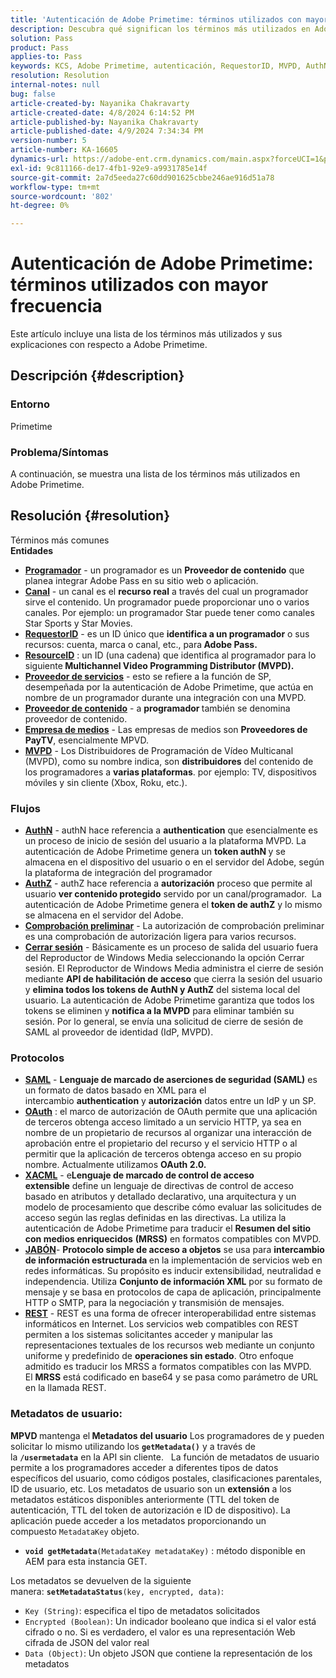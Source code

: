 ```yaml
---
title: 'Autenticación de Adobe Primetime: términos utilizados con mayor frecuencia'
description: Descubra qué significan los términos más utilizados en Adobe Primetime.
solution: Pass
product: Pass
applies-to: Pass
keywords: KCS, Adobe Primetime, autenticación, RequestorID, MVPD, AuthN, AuthZ, Adobe Pass
resolution: Resolution
internal-notes: null
bug: false
article-created-by: Nayanika Chakravarty
article-created-date: 4/8/2024 6:14:52 PM
article-published-by: Nayanika Chakravarty
article-published-date: 4/9/2024 7:34:34 PM
version-number: 5
article-number: KA-16605
dynamics-url: https://adobe-ent.crm.dynamics.com/main.aspx?forceUCI=1&pagetype=entityrecord&etn=knowledgearticle&id=db4a38e4-d3f5-ee11-a1fe-6045bd006295
exl-id: 9c811166-de17-4fb1-92e9-a9931785e14f
source-git-commit: 2a7d5eeda27c60dd901625cbbe246ae916d51a78
workflow-type: tm+mt
source-wordcount: '802'
ht-degree: 0%

---
```


# Autenticación de Adobe Primetime: términos utilizados con mayor frecuencia


Este artículo incluye una lista de los términos más utilizados y sus explicaciones con respecto a Adobe Primetime.

## Descripción {#description}


### Entorno

Primetime

### Problema/Síntomas

A continuación, se muestra una lista de los términos más utilizados en Adobe Primetime.


## Resolución {#resolution}

Términos más comunes<br>
<b>Entidades</b>

- <u><b>Programador</b></u> - un programador es un <b>Proveedor de contenido</b> que planea integrar Adobe Pass en su sitio web o aplicación.
- <u><b>Canal</b></u> - un canal es el <b>recurso real</b> a través del cual un programador sirve el contenido. Un programador puede proporcionar uno o varios canales. Por ejemplo: un programador Star puede tener como canales Star Sports y Star Movies.
- <u><b>RequestorID</b></u> - es un ID único que <b>identifica a un programador</b> o sus recursos: cuenta, marca o canal, etc., para<b> Adobe Pass. </b>
- <u><b>ResourceID</b></u> : un ID (una cadena) que identifica al programador para lo siguiente<b> Multichannel Video Programming Distributor (MVPD). </b>
- <u><b>Proveedor de servicios</b></u> - esto se refiere a la función de SP, desempeñada por la autenticación de Adobe Primetime, que actúa en nombre de un programador durante una integración con una MVPD.
- <u><b>Proveedor de contenido</b></u> - a <b>programador </b>también se denomina proveedor de contenido.
- <u><b>Empresa de medios</b></u> - Las empresas de medios son <b>Proveedores de PayTV</b>, esencialmente MPVD.
- <u><b>MVPD</b></u> - Los Distribuidores de Programación de Vídeo Multicanal (MVPD), como su nombre indica, son <b>distribuidores</b> del contenido de los programadores a <b>varias plataformas</b>. por ejemplo: TV, dispositivos móviles y sin cliente (Xbox, Roku, etc.).


### Flujos

- <u><b>AuthN</b></u> - authN hace referencia a <b>authentication</b> que esencialmente es un proceso de inicio de sesión del usuario a la plataforma MVPD. La autenticación de Adobe Primetime genera un <b>token authN </b>y se almacena en el dispositivo del usuario o en el servidor del Adobe, según la plataforma de integración del programador
- <u><b>AuthZ</b></u> - authZ hace referencia a <b>autorización</b> proceso que permite al usuario <b>ver contenido protegido</b> servido por un canal/programador.  La autenticación de Adobe Primetime genera el <b>token de authZ</b> y lo mismo se almacena en el servidor del Adobe.
- <u><b>Comprobación preliminar</b></u> - La autorización de comprobación preliminar es una comprobación de autorización ligera para varios recursos.
- <u><b>Cerrar sesión</b></u> - Básicamente es un proceso de salida del usuario fuera del Reproductor de Windows Media seleccionando la opción Cerrar sesión. El Reproductor de Windows Media administra el cierre de sesión mediante <b>API de habilitación de acceso</b> que cierra la sesión del usuario y <b>elimina todos los tokens de AuthN y AuthZ</b> del sistema local del usuario. La autenticación de Adobe Primetime garantiza que todos los tokens se eliminen y <b>notifica a la MVPD</b> para eliminar también su sesión. Por lo general, se envía una solicitud de cierre de sesión de SAML al proveedor de identidad (IdP, MVPD).




### Protocolos

- <b><u>SAML</u></b> - <b>Lenguaje de marcado de aserciones de seguridad (SAML)</b> es un formato de datos basado en XML para el intercambio <b>authentication</b> y <b>autorización</b> datos entre un IdP y un SP.
- <u><b>OAuth</b></u> : el marco de autorización de OAuth permite que una aplicación de terceros obtenga acceso limitado a un servicio HTTP, ya sea en nombre de un propietario de recursos al organizar una interacción de aprobación entre el propietario del recurso y el servicio HTTP o al permitir que la aplicación de terceros obtenga acceso en su propio nombre. Actualmente utilizamos <b>OAuth 2.0.</b>
- <b><u>XACML</u></b> - e<b>Lenguaje de marcado de control de acceso extensible</b> define un lenguaje de directivas de control de acceso basado en atributos y detallado declarativo, una arquitectura y un modelo de procesamiento que describe cómo evaluar las solicitudes de acceso según las reglas definidas en las directivas. La utiliza la autenticación de Adobe Primetime para traducir el <b>Resumen del sitio con medios enriquecidos</b> <b>(MRSS)</b> en formatos compatibles con MVPD.
- <b><u>JABÓN</u></b>- <b>Protocolo simple de acceso a objetos</b> se usa para <b>intercambio de información estructurada </b>en la implementación de servicios web en redes informáticas. Su propósito es inducir extensibilidad, neutralidad e independencia. Utiliza <b>Conjunto de información XML</b> por su formato de mensaje y se basa en protocolos de capa de aplicación, principalmente HTTP o SMTP, para la negociación y transmisión de mensajes.
- <u><b>REST</b></u> - REST es una forma de ofrecer interoperabilidad entre sistemas informáticos en Internet. Los servicios web compatibles con REST permiten a los sistemas solicitantes acceder y manipular las representaciones textuales de los recursos web mediante un conjunto uniforme y predefinido de <b>operaciones sin estado</b>. Otro enfoque admitido es traducir los MRSS a formatos compatibles con las MVPD. El <b>MRSS</b> está codificado en base64 y se pasa como parámetro de URL en la llamada REST.


### Metadatos de usuario:

<b>MPVD </b>mantenga el<b> Metadatos del usuario</b> Los programadores de y pueden solicitar lo mismo utilizando los <b>`getMetadata()`</b> y a través de la <b>`/usermetadata`</b> en la API sin cliente.
 
La función de metadatos de usuario permite a los programadores acceder a diferentes tipos de datos específicos del usuario, como códigos postales, clasificaciones parentales, ID de usuario, etc. Los metadatos de usuario son un <b>extensión</b> a los metadatos estáticos disponibles anteriormente (TTL del token de autenticación, TTL del token de autorización e ID de dispositivo). La aplicación puede acceder a los metadatos proporcionando un compuesto `MetadataKey` objeto.

- <b>`void getMetadata`</b>`(MetadataKey metadataKey)` : método disponible en AEM para esta instancia GET.


Los metadatos se devuelven de la siguiente manera: <b>`setMetadataStatus`</b>`(key, encrypted, data)`:

- `Key (String)`: especifica el tipo de metadatos solicitados
- `Encrypted (Boolean)`: Un indicador booleano que indica si el valor está cifrado o no. Si es verdadero, el valor es una representación Web cifrada de JSON del valor real
- `Data (Object)`: Un objeto JSON que contiene la representación de los metadatos
